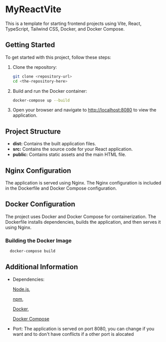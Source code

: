 # MyReactVite

This is a template for starting frontend projects using Vite, React, TypeScript, Tailwind CSS, Docker, and Docker Compose.

## Getting Started

To get started with this project, follow these steps:

1. Clone the repository:

   ```bash
   git clone <repository-url>
   cd <the-repository-here>
   ```

2. Build and run the Docker container:

   ```bash
   docker-compose up --build
   ```

3. Open your browser and navigate to [http://localhost:8080](http://localhost:8080) to view the application.

## Project Structure

- **dist:** Contains the built application files.
- **src:** Contains the source code for your React application.
- **public:** Contains static assets and the main HTML file.

## Nginx Configuration

The application is served using Nginx. The Nginx configuration is included in the Dockerfile and Docker Compose configuration.

## Docker Configuration

The project uses Docker and Docker Compose for containerization. The Dockerfile installs dependencies, builds the application, and then serves it using Nginx.

### Building the Docker Image

```bash
  docker-compose build
```

## Additional Information
- Dependencies:

  [Node.js](https://nodejs.org/),

  [npm](https://www.npmjs.com/),

  [Docker](https://www.docker.com/),

  [Docker Compose](https://docs.docker.com/compose/)

- Port: The application is served on port 8080, you can change if you want and to don't have conflicts if a other port is alocated

